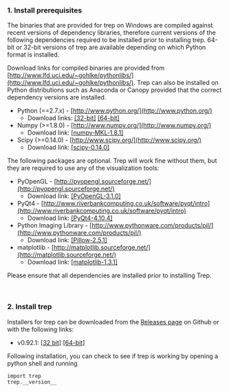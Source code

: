 ### 1. Install prerequisites

The binaries that are provided for trep on Windows are compiled against recent versions of dependency libraries, therefore current versions of the following dependencies required to be installed prior to installing trep. 64-bit or 32-bit versions of trep are available depending on which Python format is installed.

Download links for compiled binaries are provided from [http://www.lfd.uci.edu/~gohlke/pythonlibs/](http://www.lfd.uci.edu/~gohlke/pythonlibs/).  Trep can also be installed on Python distributions such as Anaconda or Canopy provided that the correct dependency versions are installed.

* Python (==2.7.x) - [http://www.python.org/](http://www.python.org/)
  * Download links: [[32-bit]](https://www.python.org/ftp/python/2.7.8/python-2.7.8.msi) [[64-bit]](https://www.python.org/ftp/python/2.7.8/python-2.7.8.amd64.msi)
* Numpy (>=1.8.0) - [http://www.numpy.org/](http://www.numpy.org/) 
  * Download link: [[numpy‑MKL‑1.8.1]](http://www.lfd.uci.edu/~gohlke/pythonlibs/#numpy)
* Scipy (>=0.14.0) - [http://www.scipy.org/](http://www.scipy.org/) 
  * Download link: [[scipy-0.14.0]](http://www.lfd.uci.edu/~gohlke/pythonlibs/#scipy)

The following packages are optional. Trep will work fine without them, but they are required to use any of the visualization tools:

* PyOpenGL - [http://pyopengl.sourceforge.net/](http://pyopengl.sourceforge.net/)
  * Download link: [[PyOpenGL-3.1.0]](http://www.lfd.uci.edu/~gohlke/pythonlibs/#pyopengl)
* PyQt4 - [http://www.riverbankcomputing.co.uk/software/pyqt/intro](http://www.riverbankcomputing.co.uk/software/pyqt/intro)
  * Download link: [[PyQt4-4.10.4]](http://www.lfd.uci.edu/~gohlke/pythonlibs/#pyqt)
* Python Imaging Library - [http://www.pythonware.com/products/pil/](http://www.pythonware.com/products/pil/)
  * Download link: [[Pillow-2.5.1]](http://www.lfd.uci.edu/~gohlke/pythonlibs/#pil)
* matplotlib - [http://matplotlib.sourceforge.net/](http://matplotlib.sourceforge.net/)
  * Download link: [[matplotlib-1.3.1]](http://www.lfd.uci.edu/~gohlke/pythonlibs/#matplotlib)

Please ensure that all dependencies are installed prior to installing Trep.

<br>

### 2. Install trep

Installers for trep can be downloaded from the [Releases page](https://github.com/MurpheyLab/trep/releases) on Github or with the following links:

* v0.92.1: [[32 bit]](https://github.com/MurpheyLab/trep/releases/download/v0.92.1/trep-0.92.1.win32-py2.7.exe) [[64-bit]](https://github.com/MurpheyLab/trep/releases/download/v0.92.1/trep-0.92.1.win-amd64-py2.7.exe)

Following installation, you can check to see if trep is working by opening a python shell and running

    import trep
    trep.__version__
